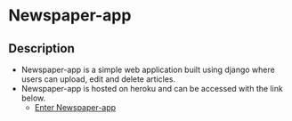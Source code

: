 # Newspaper-app

## Description

- Newspaper-app is a simple web application built using django where users can upload, edit and delete articles.
-  Newspaper-app is hosted on heroku and can be accessed with the link below.
	- [Enter Newspaper-app](https://mba-newspaper.herokuapp.com/)
